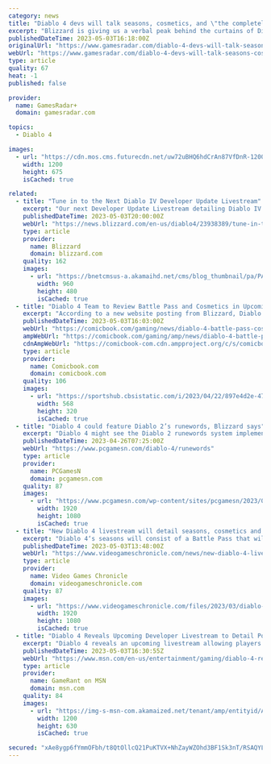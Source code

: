 ```yaml
---
category: news
title: "Diablo 4 devs will talk seasons, cosmetics, and \"the completely optional Battle Pass\" in a livestream next week"
excerpt: "Blizzard is giving us a verbal peak behind the curtains of Diablo 4's seasonal content, cosmetics, and battle pass in a livestream next week. The studio revealed the details of the next Diablo 4 ..."
publishedDateTime: 2023-05-03T16:18:00Z
originalUrl: "https://www.gamesradar.com/diablo-4-devs-will-talk-seasons-cosmetics-and-the-completely-optional-battle-pass-in-a-livestream-next-week/"
webUrl: "https://www.gamesradar.com/diablo-4-devs-will-talk-seasons-cosmetics-and-the-completely-optional-battle-pass-in-a-livestream-next-week/"
type: article
quality: 67
heat: -1
published: false

provider:
  name: GamesRadar+
  domain: gamesradar.com

topics:
  - Diablo 4

images:
  - url: "https://cdn.mos.cms.futurecdn.net/uw72uBHQ6hdCrAn87VfDnR-1200-80.jpg"
    width: 1200
    height: 675
    isCached: true

related:
  - title: "Tune in to the Next Diablo IV Developer Update Livestream"
    excerpt: "Our next Developer Update Livestream detailing Diablo IV’s Post-Launch experience debuts on May 10 at 11 a.m. PDT. Save the date so you don’t miss out."
    publishedDateTime: 2023-05-03T20:00:00Z
    webUrl: "https://news.blizzard.com/en-us/diablo4/23938389/tune-in-to-the-next-diablo-iv-developer-update-livestream"
    type: article
    provider:
      name: Blizzard
      domain: blizzard.com
    quality: 162
    images:
      - url: "https://bnetcmsus-a.akamaihd.net/cms/blog_thumbnail/pa/PAP6YL6TVQ411683140809224.jpg"
        width: 960
        height: 480
        isCached: true
  - title: "Diablo 4 Team to Review Battle Pass and Cosmetics in Upcoming Livestream"
    excerpt: "According to a new website posting from Blizzard, Diablo general manager Rod Fergusson will be a part of the live-stream, which is currently scheduled for 11:00 a.m. Pacific on Wednesday, May 10th."
    publishedDateTime: 2023-05-03T16:03:00Z
    webUrl: "https://comicbook.com/gaming/news/diablo-4-battle-pass-cosmetics-livestream-how-to-watch/"
    ampWebUrl: "https://comicbook.com/gaming/amp/news/diablo-4-battle-pass-cosmetics-livestream-how-to-watch/"
    cdnAmpWebUrl: "https://comicbook-com.cdn.ampproject.org/c/s/comicbook.com/gaming/amp/news/diablo-4-battle-pass-cosmetics-livestream-how-to-watch/"
    type: article
    provider:
      name: Comicbook.com
      domain: comicbook.com
    quality: 106
    images:
      - url: "https://sportshub.cbsistatic.com/i/2023/04/22/897e4d2e-4754-4b5c-9696-4021029c4d85/new-games-out-this-month.png?width=568&height=320"
        width: 568
        height: 320
        isCached: true
  - title: "Diablo 4 could feature Diablo 2’s runewords, Blizzard says"
    excerpt: "Diablo 4 might see the Diablo 2 runewords system implemented in future, Blizzard hints, adding yet another upgrade system to the action RPG game."
    publishedDateTime: 2023-04-26T07:25:00Z
    webUrl: "https://www.pcgamesn.com/diablo-4/runewords"
    type: article
    provider:
      name: PCGamesN
      domain: pcgamesn.com
    quality: 87
    images:
      - url: "https://www.pcgamesn.com/wp-content/sites/pcgamesn/2023/04/diablo-4-runewords.jpg"
        width: 1920
        height: 1080
        isCached: true
  - title: "New Diablo 4 livestream will detail seasons, cosmetics and Battle Pass"
    excerpt: "Diablo 4‘s seasons will consist of a Battle Pass that will take around 80 hours to clear, and story content that isn’t at the level of a fully fledged new campaign, it was recently confirmed. Each ..."
    publishedDateTime: 2023-05-03T13:48:00Z
    webUrl: "https://www.videogameschronicle.com/news/new-diablo-4-livestream-will-detail-seasons-cosmetics-and-battle-pass/"
    type: article
    provider:
      name: Video Games Chronicle
      domain: videogameschronicle.com
    quality: 87
    images:
      - url: "https://www.videogameschronicle.com/files/2023/03/diablo-4-h.jpg"
        width: 1920
        height: 1080
        isCached: true
  - title: "Diablo 4 Reveals Upcoming Developer Livestream to Detail Post-Launch Content"
    excerpt: "Diablo 4 reveals an upcoming livestream allowing players to look closer at what the developer will offer after the game's launch."
    publishedDateTime: 2023-05-03T16:30:55Z
    webUrl: "https://www.msn.com/en-us/entertainment/gaming/diablo-4-reveals-upcoming-developer-livestream-to-detail-post-launch-content/ar-AA1aI7rm"
    type: article
    provider:
      name: GameRant on MSN
      domain: msn.com
    quality: 84
    images:
      - url: "https://img-s-msn-com.akamaized.net/tenant/amp/entityid/AA1aIhLM.img?h=630&w=1200&m=6&q=60&o=t&l=f&f=jpg&x=720&y=97"
        width: 1200
        height: 630
        isCached: true

secured: "xAe8ygp6fYmmOFbh/t8QtOllcQ21PuKTVX+NhZayWZOhd3BF1Sk3nT/RSAQYLxAXAkcl2Rgn6kbkoezD1cXvl4ul3OU54JXwf5kpf3VBDZfdNSCsUreBz0n7BsajjWehY9uuE3Xgyj+cSmfff/TXzKyt9XtXP8CLAkqnomt6GQKrX98BJAekSYhBlCCBao4G1TJxUM2vId1e2vCffbfL58caR2AkHvm4fQIgIPP6r/uDuI2Djgc5Rl7f+B1H29HE5UkEQUW/UZBYvWVIzFd757xU051lOKPMKX4/HgHRcs1XxqzSMxUv2ZIoMZjC5Cdztcl/Hx78FetD7uZ+SWhPFfD6M5ck4AoWgdBpKvPFsD0=;KpkQYDZnpbgkyJoOTKnzOQ=="
---
```


